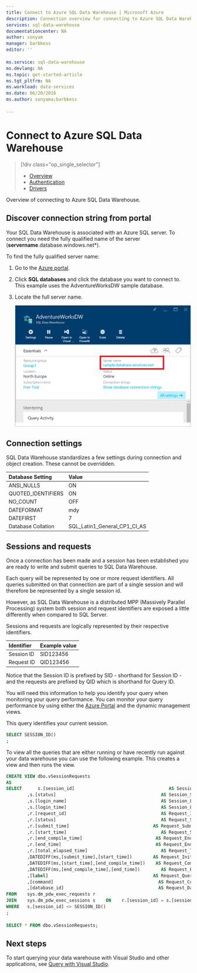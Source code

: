 ```yaml
---
title: Connect to Azure SQL Data Warehouse | Microsoft Azure
description: Connection overview for connecting to Azure SQL Data Warehouse
services: sql-data-warehouse
documentationcenter: NA
author: sonyam
manager: barbkess
editor: ''

ms.service: sql-data-warehouse
ms.devlang: NA
ms.topic: get-started-article
ms.tgt_pltfrm: NA
ms.workload: data-services
ms.date: 06/20/2016
ms.author: sonyama;barbkess

---
```

# Connect to Azure SQL Data Warehouse
> [!div class="op_single_selector"]
> * [Overview](sql-data-warehouse-connect-overview.md)
> * [Authentication](sql-data-warehouse-authentication.md)
> * [Drivers](sql-data-warehouse-connection-strings.md)
> 
> 

Overview of connecting to Azure SQL Data Warehouse. 

## Discover connection string from portal
Your SQL Data Warehouse is associated with an Azure SQL server. To connect you need the fully qualified name of the server (**servername**.database.windows.net*).

To find the fully qualified server name:

1. Go to the [Azure portal](https://portal.azure.com).
2. Click **SQL databases** and click the database you want to connect to. This example uses the AdventureWorksDW sample database.
3. Locate the full server name.
   
    ![Full server name](media/sql-data-warehouse-connect-overview/get-server-name.png)

## Connection settings
SQL Data Warehouse standardizes a few settings during connection and object creation. These cannot be overridden.

| Database Setting | Value |
|:--- |:--- |
| ANSI_NULLS |ON |
| QUOTED_IDENTIFIERS |ON |
| NO_COUNT |OFF |
| DATEFORMAT |mdy |
| DATEFIRST |7 |
| Database Collation |SQL_Latin1_General_CP1_CI_AS |

## Sessions and requests
Once a connection has been made and a session has been established you are ready to write and submit queries to SQL Data Warehouse.

Each query will be represented by one or more request identifiers. All queries submitted on that connection are part of a single session and will therefore be represented by a single session id.

However, as SQL Data Warehouse is a distributed MPP (Massively Parallel Processing) system both session and request identifiers are exposed a little differently when compared to SQL Server.

Sessions and requests are logically represented by their respective identifiers.

| Identifier | Example value |
|:--- |:--- |
| Session ID |SID123456 |
| Request ID |QID123456 |

Notice that the Session ID is prefixed by SID - shorthand for Session ID - and the requests are prefixed by QID which is shorthand for Query ID.

You will need this information to help you identify your query when monitoring your query performance. You can monitor your query performance by using either the [Azure Portal](https://portal.azure.com) and the dynamic management views.

This query identifies your current session.

```sql
SELECT SESSION_ID()
;
```

To view all the queries that are either running or have recently run against your data warehouse you can use the following example. This creates a view and then runs the view.

```sql
CREATE VIEW dbo.vSessionRequests
AS
SELECT      s.[session_id]                                    AS Session_ID
        ,s.[status]                                        AS Session_Status
        ,s.[login_name]                                    AS Session_LoginName
        ,s.[login_time]                                    AS Session_LoginTime
        ,r.[request_id]                                    AS Request_ID
        ,r.[status]                                        AS Request_Status
        ,r.[submit_time]                                AS Request_SubmitTime
        ,r.[start_time]                                    AS Request_StartTime
        ,r.[end_compile_time]                            AS Request_EndCompileTime
        ,r.[end_time]                                    AS Request_EndTime
        ,r.[total_elapsed_time]                            AS Request_TotalElapsedDuration_ms
        ,DATEDIFF(ms,[submit_time],[start_time])        AS Request_InitiateDuration_ms
        ,DATEDIFF(ms,[start_time],[end_compile_time])    AS Request_CompileDuration_ms
        ,DATEDIFF(ms,[end_compile_time],[end_time])        AS Request_ExecDuration_ms
        ,[label]                                        AS Request_QueryLabel
        ,[command]                                        AS Request_Command
        ,[database_id]                                    AS Request_Database_ID
FROM    sys.dm_pdw_exec_requests r
JOIN    sys.dm_pdw_exec_sessions s    ON    r.[session_id] = s.[session_id]
WHERE   s.[session_id] <> SESSION_ID()
;

SELECT * FROM dbo.vSessionRequests;
```

## Next steps
To start querying your data warehouse with Visual Studio and other applications, see [Query with Visual Studio](sql-data-warehouse-query-visual-studio.md).

<!--Arcticles-->

[Query with Visual Studio]: ./sql-data-warehouse-query-visual-studio.md

<!--Other-->
[Azure portal]: https://portal.azure.com

<!--Image references-->

[1]: media/sql-data-warehouse-connect-overview/get-server-name.png


